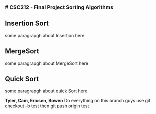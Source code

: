 <h3> # CSC212 - Final Project Sorting Algorithms</h4>

<h2> Insertion Sort </h2>
<p>some paragrapgh about Insertion here</p>

<h2> MergeSort </h2>
<p>some paragrapgh about MergeSort here</p>

<h2> Quick Sort </h2>
<p>some paragrapgh about quick Sort here</p>

<strong>Tyler, Cam, Ericsen, Bowen</strong>
Do everything on this branch guys 
use git checkout -b test
then git push origin test